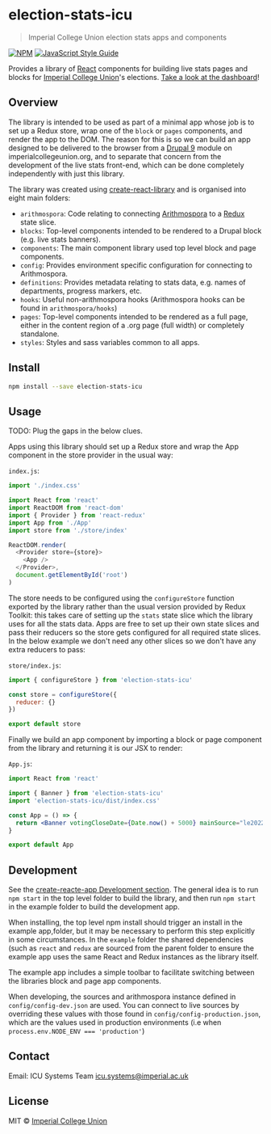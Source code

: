 # election-stats-icu

> Imperial College Union election stats apps and components

[![NPM](https://img.shields.io/npm/v/election-stats-icu.svg)](https://www.npmjs.com/package/election-stats-icu) [![JavaScript Style Guide](https://img.shields.io/badge/code_style-standard-brightgreen.svg)](https://standardjs.com)

Provides a library of [React](https://reactjs.org/) components for building live stats pages and blocks for [Imperial College Union](https://wwww.imperialcollegeunion.org)'s elections. [Take a look at the dashboard](https://www.imperialcollegeunion.org/your-union/leadership-elections-2022/stats)!

## Overview

The library is intended to be used as part of a minimal app whose job is to set up a Redux store, wrap one of the `block` or `pages` components, and render the app to the DOM. The reason for this is so we can build an app designed to be delivered to the browser from a [Drupal 9](https://www.drupal.org) module on imperialcollegeunion.org, and to separate that concern from the development of the live stats front-end, which can be done completely independently with just this library.

The library was created using [create-react-library](https://www.npmjs.com/package/create-react-library) and is organised into eight main folders:

* `arithmospora`: Code relating to connecting [Arithmospora](https://github.com/icunion/arithmospora) to a [Redux](https://redux.js.org/) state slice.
* `blocks`: Top-level components intended to be rendered to a Drupal block (e.g. live stats banners).
* `components`: The main component library used top level block and page components.
* `config`: Provides environment specific configuration for connecting to Arithmospora.
* `definitions`: Provides metadata relating to stats data, e.g. names of departments, progress markers, etc.
* `hooks`: Useful non-arithmospora hooks (Arithmospora hooks
can be found in `arithmospora/hooks`)
* `pages`: Top-level components intended to be rendered as a full page, either in the content region of a .org page (full width) or completely standalone.
* `styles`: Styles and sass variables common to all apps.

## Install

```bash
npm install --save election-stats-icu
```

## Usage

TODO: Plug the gaps in the below clues.

Apps using this library should set up a Redux store and wrap the App component in the store provider in the usual way:

`index.js`:
```js
import './index.css'

import React from 'react'
import ReactDOM from 'react-dom'
import { Provider } from 'react-redux'
import App from './App'
import store from './store/index'

ReactDOM.render(
  <Provider store={store}>
    <App />
  </Provider>,
  document.getElementById('root')
)
```

The store needs to be configured using the `configureStore` function exported by the library rather than the usual version provided by Redux Toolkit: this takes care of setting up the `stats` state slice which the library uses for all the stats data. Apps are free to set up their own state slices and pass their reducers so the store gets configured for all required state slices. In the below example we don't need any other slices so we don't have any extra reducers to pass:

`store/index.js`:

```js
import { configureStore } from 'election-stats-icu'

const store = configureStore({
  reducer: {}
})

export default store
```

Finally we build an app component by importing a block or page component from the library and returning it is our JSX to render:

`App.js`:
```jsx
import React from 'react'

import { Banner } from 'election-stats-icu'
import 'election-stats-icu/dist/index.css'

const App = () => {
  return <Banner votingCloseDate={Date.now() + 5000} mainSource="le2022"/>
}

export default App
```

## Development

See the [create-reacte-app Development section](https://www.npmjs.com/package/create-react-library#development). The general idea is to run `npm start` in the top level folder to build the library, and then run `npm start` in the example folder to build the development app.

When installing, the top level npm install should trigger an install in the example app,folder, but it may be necessary to perform this step explicitly in some circumstances. In the `example` folder
the shared dependencies (such as `react` and `redux` are sourced from the parent folder to ensure the example app uses the same React and Redux instances as the library itself.

The example app includes a simple toolbar to facilitate switching between the libraries block and page app components.

When developing, the sources and arithmospora instance defined in `config/config-dev.json` are used. You can connect to live sources by overriding these values with those found in `config/config-production.json`, which are the values used in production environments (i.e when `process.env.NODE_ENV === 'production'`)

## Contact

Email: ICU Systems Team [icu.systems@imperial.ac.uk](mailto:icu.systems@imperial.ac.uk)

## License

MIT © [Imperial College Union](https://www.imperialcollegeunion.org)
